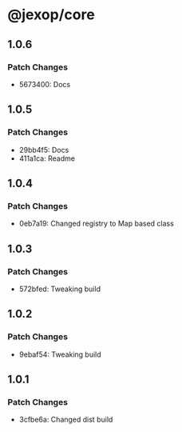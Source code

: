 # @jexop/core

## 1.0.6

### Patch Changes

- 5673400: Docs

## 1.0.5

### Patch Changes

- 29bb4f5: Docs
- 411a1ca: Readme

## 1.0.4

### Patch Changes

- 0eb7a19: Changed registry to Map based class

## 1.0.3

### Patch Changes

- 572bfed: Tweaking build

## 1.0.2

### Patch Changes

- 9ebaf54: Tweaking build

## 1.0.1

### Patch Changes

- 3cfbe6a: Changed dist build
